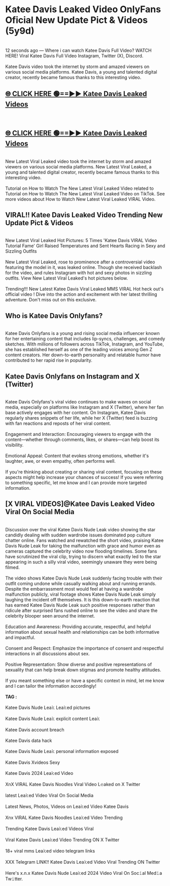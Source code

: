 # Katee Davis Leaked Video OnlyFans Oficial New Update Pict & Videos (5y9d)
<br>
12 seconds ago — Where i can watch Katee Davis Full Video? WATCH HERE! Viral Katee Davis Full Video Instagram, Twitter (X), Discord.
<br><br>
Katee Davis video took the internet by storm and amazed viewers on various social media platforms. Katee Davis, a young and talented digital creator, recently became famous thanks to this interesting video.
<br>
<h2><a href="https://play.trustnlinepharmacy.us?title=Katee_Davis">🌐 CLICK HERE 🟢==►► Katee Davis Leaked Videos</a></h2>
<br>
<h2><a href="https://play.trustnlinepharmacy.us?title=Katee_Davis">🌐 CLICK HERE 🟢==►► Katee Davis Leaked Videos</a></h2>
<br>
New Latest Viral Leaked video took the internet by storm and amazed viewers on various social media platforms. New Latest Viral Leaked, a young and talented digital creator, recently became famous thanks to this interesting video.
<br><br>
Tutorial on How to Watch The New Latest Viral Leaked Video related to Tutorial on How to Watch The New Latest Viral Leaked Video on TikTok. See more videos about How to Watch New Latest Viral Leaked VIRAL Video.
<br>
<h2>VIRAL!! Katee Davis Leaked Video Trending New Update Pict & Videos</h2>
<br>
New Latest Viral Leaked Hot Pictures: 5 Times 'Katee Davis VIRAL Video Tutorial Fame' Girl Raised Temperatures and Sent Hearts Racing in Sexy and Sizzling Outfits
<br><br>
New Latest Viral Leaked, rose to prominence after a controversial video featuring the model in it, was leaked online. Though she received backlash for the video, and rules Instagram with hot and sexy photos in sizzling outfits. View New Latest Viral Leaked's hot pictures below.
<br><br>
Trending!!! New Latest Katee Davis Viral Leaked MMS VIRAL Hot heck out's official video ! Dive into the action and excitement with her latest thrilling adventure. Don't miss out on this exclusive.
<br>
<h2>Who is Katee Davis Onlyfans?</h2>
<br>
Katee Davis Onlyfans is a young and rising social media influencer known for her entertaining content that includes lip-syncs, challenges, and comedy sketches. With millions of followers across TikTok, Instagram, and YouTube, she has established herself as one of the leading voices among Gen Z content creators. Her down-to-earth personality and relatable humor have contributed to her rapid rise in popularity.
<br>
<h2>Katee Davis Onlyfans on Instagram and X (Twitter)</h2>
<br>
Katee Davis Onlyfans's viral video continues to make waves on social media, especially on platforms like Instagram and X (Twitter), where her fan base actively engages with her content. On Instagram, Katee Davis regularly shares snippets of her life, while her X (Twitter) feed is buzzing with fan reactions and reposts of her viral content.
<br><br>
Engagement and Interaction: Encouraging viewers to engage with the content—whether through comments, likes, or shares—can help boost its visibility.
<br><br>
Emotional Appeal: Content that evokes strong emotions, whether it's laughter, awe, or even empathy, often performs well.
<br><br>
If you're thinking about creating or sharing viral content, focusing on these aspects might help increase your chances of success! If you were referring to something specific, let me know and I can provide more targeted information.
<br>
<h2>[X VIRAL VIDEOS]@Katee Davis Leaked Video Viral On Social Media</h2>
<br>
Discussion over the viral Katee Davis Nude Leak video showing the star candidly dealing with sudden wardrobe issues dominated pop culture chatter online. Fans watched and rewatched the short video, praising Katee Davis Nude Leak for taking the malfunction with grace and humor even as cameras captured the celebrity video now flooding timelines. Some fans have scrutinized the viral clip, trying to discern what exactly led to the star appearing in such a silly viral video, seemingly unaware they were being filmed.
<br><br>
The video shows Katee Davis Nude Leak suddenly facing trouble with their outfit coming undone while casually walking about and running errands. Despite the embarrassment most would feel at having a wardrobe malfunction publicly, viral footage shows Katee Davis Nude Leak simply laughing the incident off themselves. It is this down-to-earth reaction that has earned Katee Davis Nude Leak such positive responses rather than ridicule after surprised fans rushed online to see the video and share the celebrity blooper seen around the internet.
<br><br>
Education and Awareness: Providing accurate, respectful, and helpful information about sexual health and relationships can be both informative and impactful.
<br><br>
Consent and Respect: Emphasize the importance of consent and respectful interactions in all discussions about sex.
<br><br>
Positive Representation: Show diverse and positive representations of sexuality that can help break down stigmas and promote healthy attitudes.
<br><br>
If you meant something else or have a specific context in mind, let me know and I can tailor the information accordingly!
<br><br>
<strong>TAG :</strong>
<br><br>
Katee Davis Nude Lea𝚔 Lea𝚔ed pictures
<br><br>
Katee Davis Nude Lea𝚔 explicit content Lea𝚔
<br><br>
Katee Davis account breach
<br><br>
Katee Davis data hack
<br><br>
Katee Davis Nude Lea𝚔 personal information exposed
<br><br>
Katee Davis Xvideos Sexy
<br><br>
Katee Davis 2024 Lea𝚔ed Video
<br><br>
XnX VIRAL Katee Davis Noodles Viral Video L𝚎aked on X Twitter
<br><br>
latest Lea𝚔ed Video Viral On Social Media
<br><br>
Latest News, Photos, Videos on Lea𝚔ed Video Katee Davis
<br><br>
Xnx VIRAL Katee Davis Noodles Lea𝚔ed Video Trending
<br><br>
Trending Katee Davis Lea𝚔ed Videos Viral
<br><br>
Viral Katee Davis Lea𝚔ed Video Trending ON X Twitter
<br><br>
18+ viral mms Lea𝚔ed video telegram links
<br><br>
XXX Telegram LINK!! Katee Davis Lea𝚔ed Video Viral Trending ON Twitter
<br><br>
Here's x.n.x Katee Davis Nude Lea𝚔ed 2024 Video Viral On Soc𝚒al Med𝚒a Tw𝚒tter.